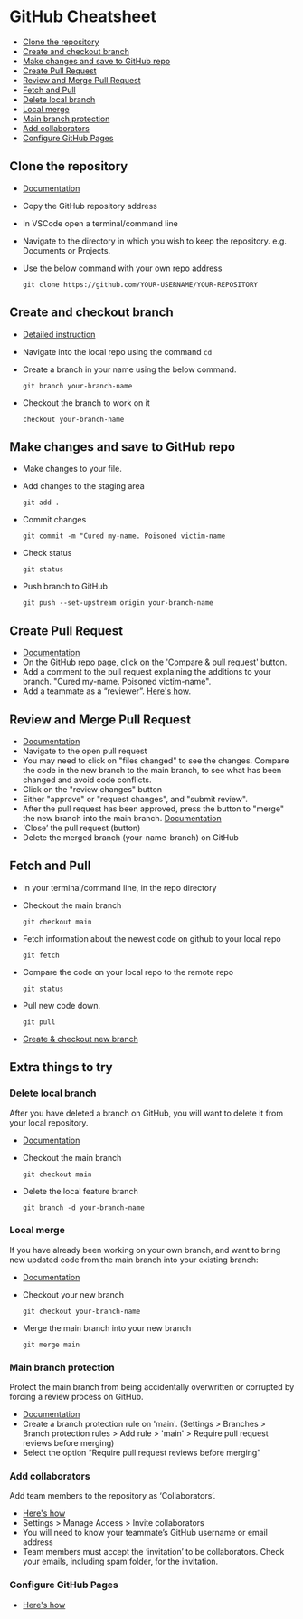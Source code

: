 # GitHub Cheatsheet

- [Clone the repository](#clone-the-repository)
- [Create and checkout branch](#create-and-checkout-branch)
- [Make changes and save to GitHub repo](#make-changes-and-save-to-github-repo)
- [Create Pull Request](#create-pull-request)
- [Review and Merge Pull Request](#review-and-merge-pull-request)
- [Fetch and Pull](#fetch-and-pull)
- [Delete local branch](#delete-local-branch)
- [Local merge](#local-merge)
- [Main branch protection](#main-branch-protection)
- [Add collaborators](#add-collaborators)
- [Configure GitHub Pages](#configure-github-pages)

## Clone the repository

- [Documentation](https://docs.github.com/en/github/creating-cloning-and-archiving-repositories/cloning-a-repository-from-github/cloning-a-repository)
- Copy the GitHub repository address
- In VSCode open a terminal/command line
- Navigate to the directory in which you wish to keep the repository. e.g. Documents or Projects.
- Use the below command with your own repo address

  `git clone https://github.com/YOUR-USERNAME/YOUR-REPOSITORY`

## Create and checkout branch

- [Detailed instruction](https://www.atlassian.com/git/tutorials/using-branches)
- Navigate into the local repo using the command `cd`
- Create a branch in your name using the below command.

  `git branch your-branch-name`

- Checkout the branch to work on it

  `checkout your-branch-name`

## Make changes and save to GitHub repo

- Make changes to your file.
- Add changes to the staging area

  `git add .`

- Commit changes

  `git commit -m "Cured my-name. Poisoned victim-name`

- Check status

  `git status`

- Push branch to GitHub

  `git push --set-upstream origin your-branch-name`

## Create Pull Request

- [Documentation](https://docs.github.com/en/github/collaborating-with-pull-requests/proposing-changes-to-your-work-with-pull-requests/creating-a-pull-request)
- On the GitHub repo page, click on the 'Compare & pull request' button.
- Add a comment to the pull request explaining the additions to your branch. "Cured my-name. Poisoned victim-name".
- Add a teammate as a “reviewer”. [Here's how](https://docs.github.com/en/github/collaborating-with-pull-requests/proposing-changes-to-your-work-with-pull-requests/requesting-a-pull-request-review).

## Review and Merge Pull Request

- [Documentation](https://docs.github.com/en/github/collaborating-with-pull-requests/reviewing-changes-in-pull-requests/reviewing-proposed-changes-in-a-pull-request)
- Navigate to the open pull request
- You may need to click on "files changed" to see the changes. Compare the code in the new branch to the main branch, to see what has been changed and avoid code conflicts.
- Click on the "review changes" button
- Either "approve" or "request changes", and "submit review".
- After the pull request has been approved, press the button to "merge" the new branch into the main branch. [Documentation](https://docs.github.com/en/github/collaborating-with-pull-requests/incorporating-changes-from-a-pull-request/merging-a-pull-request)
- ‘Close’ the pull request (button)
- Delete the merged branch (your-name-branch) on GitHub

## Fetch and Pull

- In your terminal/command line, in the repo directory
- Checkout the main branch

  `git checkout main`

- Fetch information about the newest code on github to your local repo

  `git fetch`

- Compare the code on your local repo to the remote repo

  `git status`

- Pull new code down.

  `git pull`

- [Create & checkout new branch](#create-and-checkout-branch)

## Extra things to try

### Delete local branch

After you have deleted a branch on GitHub, you will want to delete it from your local repository.

- [Documentation](https://www.freecodecamp.org/news/how-to-delete-a-git-branch-both-locally-and-remotely/)
- Checkout the main branch

  `git checkout main`

- Delete the local feature branch

  `git branch -d your-branch-name`

### Local merge

If you have already been working on your own branch, and want to bring new updated code from the main branch into your existing branch:

- [Documentation](https://www.atlassian.com/git/tutorials/using-branches/git-merge)

- Checkout your new branch

  `git checkout your-branch-name`

- Merge the main branch into your new branch

  `git merge main`

### Main branch protection

Protect the main branch from being accidentally overwritten or corrupted by forcing a review process on GitHub.

- [Documentation](https://docs.github.com/en/github/administering-a-repository/defining-the-mergeability-of-pull-requests/managing-a-branch-protection-rule#creating-a-branch-protection-rule)
- Create a branch protection rule on 'main'. (Settings > Branches > Branch protection rules > Add rule > 'main' > Require pull request reviews before merging)
- Select the option “Require pull request reviews before merging”

### Add collaborators

Add team members to the repository as ‘Collaborators’.

- [Here's how](https://docs.github.com/en/account-and-profile/setting-up-and-managing-your-github-user-account/managing-access-to-your-personal-repositories/inviting-collaborators-to-a-personal-repository)
- Settings > Manage Access > Invite collaborators
- You will need to know your teammate’s GitHub username or email address
- Team members must accept the ‘invitation’ to be collaborators. Check your emails, including spam folder, for the invitation.

### Configure GitHub Pages

- [Here's how](https://docs.github.com/en/pages/getting-started-with-github-pages/configuring-a-publishing-source-for-your-github-pages-site)
